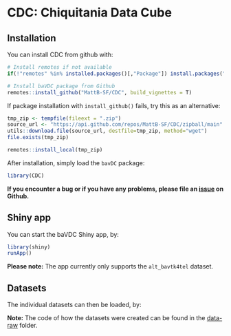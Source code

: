 CDC: Chiquitania Data Cube
================

## Installation

You can install CDC from github with:

``` r
# Install remotes if not available
if(!"remotes" %in% installed.packages()[,"Package"]) install.packages("remotes")

# Install baVDC package from Github
remotes::install_github("MattB-SF/CDC", build_vignettes = T)
```

If package installation with `install_github()` fails, try this as an
alternative:

``` r
tmp_zip <- tempfile(fileext = ".zip")
source_url <- "https://api.github.com/repos/MattB-SF/CDC/zipball/main"
utils::download.file(source_url, destfile=tmp_zip, method="wget")
file.exists(tmp_zip)

remotes::install_local(tmp_zip)
```

After installation, simply load the `bavDC` package:

``` r
library(CDC)
```

**If you encounter a bug or if you have any problems, please file an
[issue](https://github.com/MattB-SF/CDC/issues) on Github.**

## Shiny app

You can start the baVDC Shiny app, by:

``` r
library(shiny)
runApp()
```

**Please note:** The app currently only supports the `alt_bavtk4tel`
dataset.

## Datasets

The individual datasets can then be loaded, by:

**Note:** The code of how the datasets were created can be found in the
[data-raw](https://github.com/MattB-SF/CDC/tree/main/data-raw) folder.
